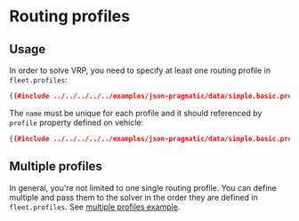 # Routing profiles

## Usage

In order to solve VRP, you need to specify at least one routing profile in `fleet.profiles`:

```json
{{#include ../../../../../examples/json-pragmatic/data/simple.basic.problem.json:109:114}}
```

The `name` must be unique for each profile and it should referenced by `profile` property defined on vehicle:

```json
{{#include ../../../../../examples/json-pragmatic/data/simple.basic.problem.json:75:80}}
```

## Multiple profiles

In general, you're not limited to one single routing profile. You can define multiple and pass them to the solver in the
order they are defined in `fleet.profiles`. See [multiple profiles example](../../../examples/pragmatic/profiles.md).